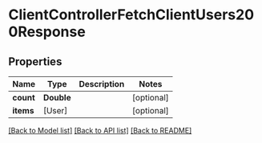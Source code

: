 # ClientControllerFetchClientUsers200Response

## Properties
Name | Type | Description | Notes
------------ | ------------- | ------------- | -------------
**count** | **Double** |  | [optional] 
**items** | [User] |  | [optional] 

[[Back to Model list]](../README.md#documentation-for-models) [[Back to API list]](../README.md#documentation-for-api-endpoints) [[Back to README]](../README.md)


